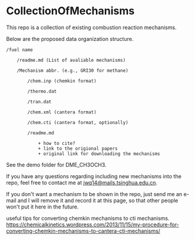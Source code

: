 # CollectionOfMechanisms

This repo is a collection of existing combustion reaction mechanisms.

Below are the proposed data organization structure.

    /fuel name
    
    	/readme.md (List of avaliable mechanisms)
    	
    	/Mechanism abbr. (e.g., GRI30 for methane)
    	
    		/chem.inp (chemkin format)	
    		
    		/thermo.dat
    		
    		/tran.dat
    				
    		/chem.xml (cantera format)
			
			/chem.cti (cantera format, optionally)
    	
    		/readme.md
  		
    			+ how to cite?
    			+ link to the origional papers
    			+ original link for downloading the mechanisms
    

See the demo folder for DME_CH3OCH3.

If you have any questions regarding including new mechanisms into the repo, feel free to contact me at jwq14@mails.tsinghua.edu.cn.

If you don't want a mechanism to be shown in the repo, just send me an e-mail and I will remove it and record it at this page, so that other people won't put it here in the future. 

useful tips for converting chemkin mechanisms to cti mechanisms. https://chemicalkinetics.wordpress.com/2013/11/15/my-procedure-for-converting-chemkin-mechanisms-to-cantera-cti-mechanisms/
